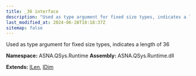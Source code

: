 ```yaml
---
title: _36 interface
description: "Used as type argument for fixed size types, indicates a length of 36  "
last_modified_at: 2024-06-28T18:18:37Z
sitemap: false
---
```


Used as type argument for fixed size types, indicates a length of 36 

**Namespace:** ASNA.QSys.Runtime
**Assembly:** ASNA.QSys.Runtime.dll

**Extends:** [ILen](/reference/runtime/qsys-runtime/i-len.html), [IDim](/reference/runtime/qsys-runtime/i-dim.html)
<br>
<br>

